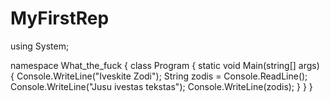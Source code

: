 # MyFirstRep

using System;

namespace What_the_fuck
{
    class Program
    {
        static void Main(string[] args)
        {
            Console.WriteLine("Iveskite Zodi");
            String zodis = Console.ReadLine();
            Console.WriteLine("Jusu ivestas tekstas");
            Console.WriteLine(zodis);
        }
    }
}
